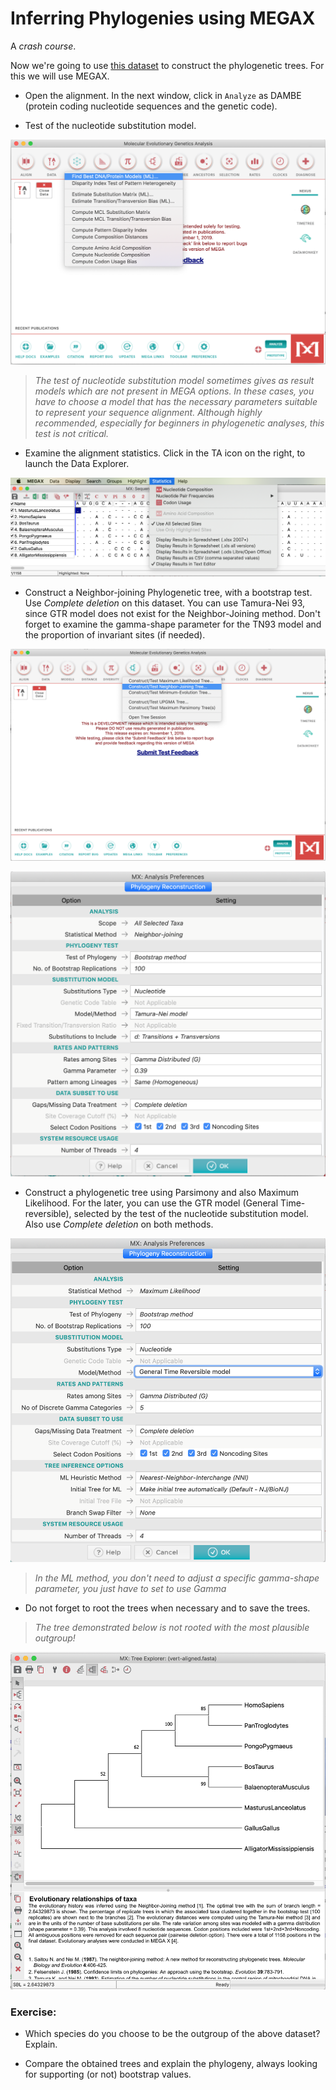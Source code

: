 # Inferring Phylogenies using MEGAX

A *crash course*.

Now we're going to use [this dataset](https://drive.google.com/uc?export=download&id=13bsRE3MGmkKOL0mjT-DigvzerH0BDau6) to construct the phylogenetic trees. For this we will use MEGAX.

- Open the alignment. In the next window, click in `Analyze` as DAMBE (protein coding nucleotide sequences and the genetic code).

- Test of the nucleotide substitution model.

![MegaX](MEGAX-fig1.png)

> *The test of nucleotide substitution model sometimes gives as result models which are not present in MEGA options. In these cases, you have to choose a model that has the necessary parameters suitable to represent your sequence alignment. Although highly recommended, especially for beginners in phylogenetic analyses, this test is not critical.*

- Examine the alignment statistics. Click in the TA icon on the right, to launch the Data Explorer.

![Alignment Statistics](MEGAX-fig2.png)

- Construct a Neighbor-joining Phylogenetic tree, with a bootstrap test. Use *Complete deletion* on this dataset. You can use Tamura-Nei 93, since GTR model does not exist for the Neighbor-Joining method. Don't forget to examine the gamma-shape parameter for the TN93 model and the proportion of invariant sites (if needed).

![NJ1](MEGAX-fig3.png)

![NJ2](MEGAX-fig4.png)

- Construct a phylogenetic tree using Parsimony and also Maximum Likelihood. For the later, you can use the GTR model (General Time-reversible), selected by the test of the nucleotide substitution model. Also use *Complete deletion* on both methods.

![ML](MEGAX-fig5.png)

> *In the ML method, you don't need to adjust a specific gamma-shape parameter, you just have to set to use Gamma* 

- Do not forget to root the trees when necessary and to save the trees.

> *The tree demonstrated below is not rooted with the most plausible outgroup!*

![Rooting the tree](MEGAX-fig6.png)

### Exercise:

- Which species do you choose to be the outgroup of the above dataset? Explain.

- Compare the obtained trees and explain the phylogeny, always looking for supporting (or not) bootstrap values.